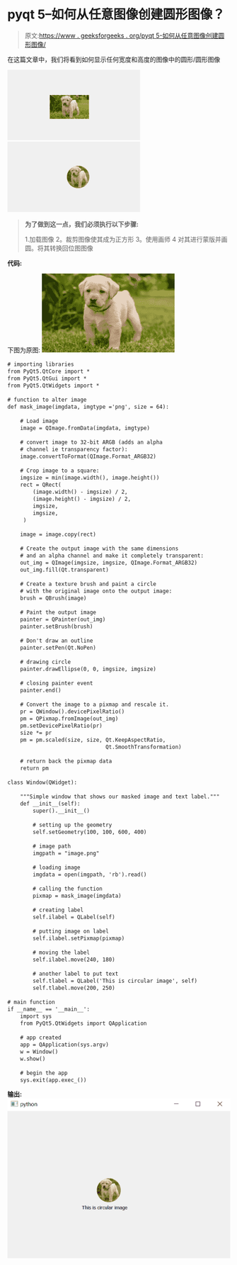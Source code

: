# pyqt 5–如何从任意图像创建圆形图像？

> 原文:[https://www . geeksforgeeks . org/pyqt 5-如何从任意图像创建圆形图像/](https://www.geeksforgeeks.org/pyqt5-how-to-create-circular-image-from-any-image/)

在这篇文章中，我们将看到如何显示任何宽度和高度的图像中的圆形/圆形图像

![](img/de8728e36c8aa8e85be52f0f86ea83eb.png) ![](img/3cd3d3911cb44edb25691f9d9ae4f4a5.png)

> **为了做到这一点，我们必须执行以下步骤:**
> 
> 1.加载图像
> 2。裁剪图像使其成为正方形
> 3。使用画师
> 4 对其进行蒙版并画圆。将其转换回位图图像

**代码:**

下图为原图:
![](img/1033b9bf8b17433f9a70a3d42b6ad79d.png)

```
# importing libraries
from PyQt5.QtCore import * 
from PyQt5.QtGui import * 
from PyQt5.QtWidgets import *

# function to alter image
def mask_image(imgdata, imgtype ='png', size = 64):

    # Load image
    image = QImage.fromData(imgdata, imgtype)

    # convert image to 32-bit ARGB (adds an alpha
    # channel ie transparency factor):
    image.convertToFormat(QImage.Format_ARGB32)

    # Crop image to a square:
    imgsize = min(image.width(), image.height())
    rect = QRect(
        (image.width() - imgsize) / 2,
        (image.height() - imgsize) / 2,
        imgsize,
        imgsize,
     )

    image = image.copy(rect)

    # Create the output image with the same dimensions 
    # and an alpha channel and make it completely transparent:
    out_img = QImage(imgsize, imgsize, QImage.Format_ARGB32)
    out_img.fill(Qt.transparent)

    # Create a texture brush and paint a circle 
    # with the original image onto the output image:
    brush = QBrush(image)

    # Paint the output image
    painter = QPainter(out_img)
    painter.setBrush(brush)

    # Don't draw an outline
    painter.setPen(Qt.NoPen)

    # drawing circle
    painter.drawEllipse(0, 0, imgsize, imgsize)

    # closing painter event
    painter.end()

    # Convert the image to a pixmap and rescale it. 
    pr = QWindow().devicePixelRatio()
    pm = QPixmap.fromImage(out_img)
    pm.setDevicePixelRatio(pr)
    size *= pr
    pm = pm.scaled(size, size, Qt.KeepAspectRatio, 
                               Qt.SmoothTransformation)

    # return back the pixmap data
    return pm

class Window(QWidget):

    """Simple window that shows our masked image and text label."""
    def __init__(self):
        super().__init__()

        # setting up the geometry
        self.setGeometry(100, 100, 600, 400)

        # image path
        imgpath = "image.png"

        # loading image
        imgdata = open(imgpath, 'rb').read()

        # calling the function
        pixmap = mask_image(imgdata)

        # creating label
        self.ilabel = QLabel(self)

        # putting image on label
        self.ilabel.setPixmap(pixmap)

        # moving the label
        self.ilabel.move(240, 180)

        # another label to put text
        self.tlabel = QLabel('This is circular image', self)
        self.tlabel.move(200, 250)

# main function
if __name__ == '__main__':
    import sys
    from PyQt5.QtWidgets import QApplication

    # app created
    app = QApplication(sys.argv)
    w = Window()
    w.show()

    # begin the app
    sys.exit(app.exec_())
```

**输出:**
![pyqt5-mask-circular-image](img/ff6bf53b6c4966a078788e0bb1888b4f.png)